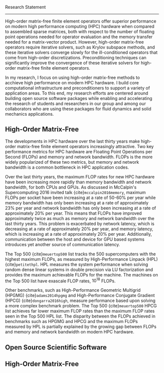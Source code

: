 Research Statement
********************************************************************************

High-order matrix-free finite element operators offer superior performance on modern high performance computing (HPC) hardware when compared to assembled sparse matrices, both with respect to the number of floating point operations needed for operator evaluation and the memory transfer needed for a matrix-vector product.
However, high-order matrix-free operators require iterative solvers, such as Krylov subspace methods, and these iterative solvers converge slowly for the ill-conditioned operators that come from high-order discretizations.
Preconditioning techniques can significantly improve the convergence of these iterative solvers for high-order matrix-free finite element operators.

In my research, I focus on using high-order matrix-free methods to acchieve high performance on modern HPC hardware.
I build core computational infrastructure and preconditioners to support a variety of application areas.
To this end, my research efforts are centered around building open source software packages while enabling and accelerating the research of students and researchers in our group and among our collaborators who are using these packages for fluid dynamics and solid mechanics applications.


High-Order Matrix-Free
--------------------------------------------------------------------------------

The developments in HPC hardware over the last thirty years make high-order matrix-free finite element operators increasingly attractive.
Two key performance metrics for HPC hardware are Floating Point Operations per Second (FLOPs) and memory and network bandwidth.
FLOPs is the more widely popularized of these two metrics, but memory and network bandwidth is a common bottleneck in HPC application codes.

Over the last thirty years, the maximum FLOP rates for new HPC hardware have been increasing more rapidly than memory bandwidth and network bandwidth, for both CPUs and GPUs.
As discussed in McCalpin's Supercomputing 2016 invited talk {cite}`mccalpin2016memory`, maximum FLOPs per socket have been increasing at a rate of 50-60\% per year while memory bandwidth has only been increasing at a rate of approximately 23\% per year and network bandwidth has only been increasing at a rate of approximately 20\% per year.
This means that FLOPs have improved approximately twice as much as memory and network bandwidth over the last thirty years.
This problem is exacerbated by network latency, which is decreasing at a rate of approximately 20% per year, and memory latency, which is increasing at a rate of approximately 20% per year.
Additionally, communication between the host and device for GPU based systems introduces yet another source of communication latency.

The Top 500 {cite}`meuertop500` list tracks the 500 supercomputers with the highest maximum FLOPs, as measured by High-Performance Linpack (HPL) {cite}`petitethpl`.
HPL measures the system performance when solving random dense linear systems in double precision via LU factorization and provides the maximum achievable FLOPs for the machine.
The machines on the Top 500 list have exascale FLOP rates, $10^{18}$ FLOPs.

Other benchmarks, such as High-Performance Geometric Multigrid (HPGMG) {cite}`adams2014hpgmg` and High-Performance Conjugate Gradient (HPCG) {cite}`dongarra2016high`, measure performance based upon solving a more complex benchmark problem.
The Top 500 {cite}`meuertop500` HPCG list achieves far lower maximum FLOP rates than the maximum FLOP rates seen in the Top 500 HPL list.
The disparity between the FLOPs achieved in benchmarks such as HPGMG and HPCG and the maximum FLOPs measured by HPL is partially explained by the growing gap between FLOPs and memory and network bandwidth on modern HPC hardware.


Open Source Scientific Software
--------------------------------------------------------------------------------


High-Order Matrix-Free
--------------------------------------------------------------------------------

